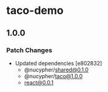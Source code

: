 # taco-demo

## 1.0.0

### Patch Changes

- Updated dependencies [e802832]
  - @nucypher/shared@0.1.0
  - @nucypher/taco@1.0.0
  - react@0.0.1
